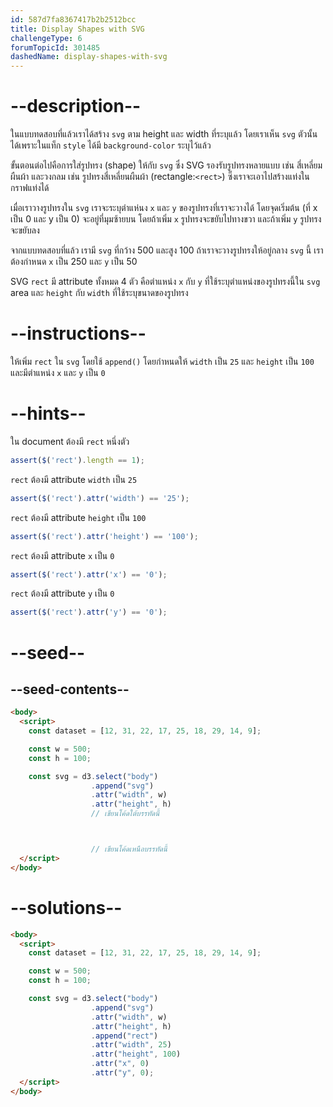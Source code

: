 ```yaml
---
id: 587d7fa8367417b2b2512bcc
title: Display Shapes with SVG
challengeType: 6
forumTopicId: 301485
dashedName: display-shapes-with-svg
---
```


# --description--

ในแบบทดสอบที่แล้วเราได้สร้าง `svg` ตาม height และ width ที่ระบุแล้ว
โดยเราเห็น `svg` ตัวนั้นได้เพราะในแท็ก `style` ได้มี `background-color` ระบุไว้แล้ว

ขั้นตอนต่อไปคือการใส่รูปทรง (shape) ให้กับ `svg` 
ซึ่ง SVG รองรับรูปทรงหลายแบบ เช่น สี่เหลี่ยมผืนผ้า และวงกลม
เช่น รูปทรงสี่เหลี่ยนผืนผ้า (rectangle:`<rect>`) ซึ่งเราจะเอาไปสร้างแท่งในกราฟแท่งได้

เมื่อเราวางรูปทรงใน `svg` เราจะระบุตำแห่นง `x` และ `y` ของรูปทรงที่เราจะวางได้ 
โดยจุดเริ่มต้น (ที่ x เป็น 0 และ y เป็น 0) จะอยู่ที่มุมซ้ายบน โดยถ้าเพิ่ม `x` รูปทรงจะขยับไปทางขวา และถ้าเพิ่ม `y` รูปทรงจะขยับลง

จากแบบทดสอบที่แล้ว เรามี `svg` ที่กว้าง 500 และสูง 100 ถ้าเราจะวางรูปทรงให้อยู่กลาง `svg` นี้ เราต้องกำหนด `x` เป็น 250 และ `y` เป็น 50

SVG `rect` มี attribute ทั้งหมด 4 ตัว คือตำแหน่ง `x` กับ `y` ที่ใช้ระบุตำแหน่งของรูปทรงนี้ใน `svg` area และ `height` กับ `width` ที่ใช้ระบุขนาดของรูปทรง

# --instructions--

ให้เพิ่ม `rect` ใน `svg` โดยใช้ `append()` โดยกำหนดให้ `width` เป็น `25` และ `height` เป็น `100` และมีตำแหน่ง `x` และ `y` เป็น `0`

# --hints--

ใน document ต้องมี `rect` หนึ่งตัว

```js
assert($('rect').length == 1);
```

`rect` ต้องมี attribute `width` เป็น `25`

```js
assert($('rect').attr('width') == '25');
```

`rect` ต้องมี attribute `height` เป็น `100`

```js
assert($('rect').attr('height') == '100');
```

`rect` ต้องมี attribute `x` เป็น `0`

```js
assert($('rect').attr('x') == '0');
```

`rect` ต้องมี attribute `y` เป็น `0`

```js
assert($('rect').attr('y') == '0');
```

# --seed--

## --seed-contents--

```html
<body>
  <script>
    const dataset = [12, 31, 22, 17, 25, 18, 29, 14, 9];

    const w = 500;
    const h = 100;

    const svg = d3.select("body")
                  .append("svg")
                  .attr("width", w)
                  .attr("height", h)
                  // เขียนโค้ดใต้บรรทัดนี้



                  // เขียนโค้ดเหนือบรรทัดนี้
  </script>
</body>
```

# --solutions--

```html
<body>
  <script>
    const dataset = [12, 31, 22, 17, 25, 18, 29, 14, 9];

    const w = 500;
    const h = 100;

    const svg = d3.select("body")
                  .append("svg")
                  .attr("width", w)
                  .attr("height", h)
                  .append("rect")
                  .attr("width", 25)
                  .attr("height", 100)
                  .attr("x", 0)
                  .attr("y", 0);
  </script>
</body>
```
